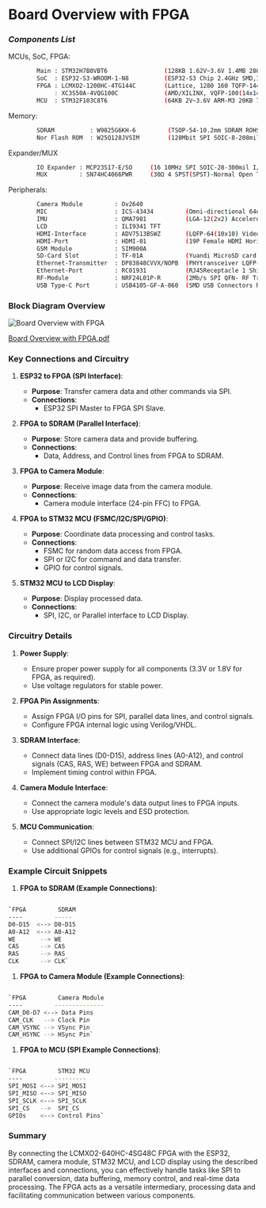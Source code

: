 # Board Overview with FPGA


### *Components List*
MCUs, SoC, FPGA:
```sh
        Main : STM32H7B0VBT6                (128KB 1.62V~3.6V 1.4MB 280MHz FLASH 80 LQFP-100(14x14))               $3.198
        SoC  : ESP32-S3-WROOM-1-N8          (ESP32-S3 Chip 2.4GHz SMD,18x25.5mm WiFi Modules ROHS)                 $3.825
        FPGA : LCMXO2-1200HC-4TG144C        (Lattice, 1280 160 TQFP-144(20x20), (CPLDs/FPGAs))                     $2.577
             : XC3S50A-4VQG100C             (AMD/XILINX, VQFP-100(14x14, (CPLDs/FPGAs))                            $4.704        recommended
        MCU  : STM32F103C8T6                (64KB 2V~3.6V ARM-M3 20KB 72MHz FLASH 37 LQFP-48(7x7))                 $0.915


```
Memory:
```sh
        SDRAM          : W9825G6KH-6         (TSOP-54-10.2mm SDRAM ROHS)                                           $1.194
        Nor Flash ROM  : W25Q128JVSIM        (128Mbit SPI SOIC-8-208mil NOR FLASH ROHS)                            $0.8955
```
Expander/MUX
```sh
        IO Expander : MCP23S17-E/SO     (16 10MHz SPI SOIC-28-300mil I/O Expanders)                                $1.383 x2
        MUX         : SN74HC4066PWR     (30Ω 4 SPST(SPST)-Normal Open TSSOP-14 Analog Switches, Multiplexers)      $0.1308

```
Peripherals:
```sh
        Camera Module         : Ov2640
        MIC                   : ICS-43434         (Omni-directional 64dB - MEMS Microphones ROHS)                  $1.29
        IMU                   : QMA7981           (LGA-12(2x2) Accelerometers ROHS)                                $0.4935
        LCD                   : ILI9341 TFT
        HDMI-Interface        : ADV7513BSWZ       (LQFP-64(10x10) Video Interface ICs ROHS)                        $4.548
        HDMI-Port             : HDMI-01           (19P Female HDMI Horizontal attachment SMD D-Sub / VGA)          $0.2034
        GSM Module            : SIM900A
        SD-Card Slot          : TF-01A            (Yuandi MicroSD card Slot (TF card) Self-bouncing, SMD)          $0.0719
        Ethernet-Transmitter  : DP83848CVVX/NOPB  (PHYtransceiver LQFP-48(7x7) Ethernet Transceivers ROHS)         $1.4835
        Ethernet-Port         : RC01931           (RJ45Receptacle 1 Shielded Direct Insert WithLED)                $0.2672
        RF-Module             : NRF24L01P-R       (2Mb/s SPI QFN- RF Transceiver ICs)                              $0.898
        USB Type-C Port       : USB4105-GF-A-060  (SMD USB Connectors ROHS)                                    frm toolroom

```


### Block Diagram Overview

![Board Overview with FPGA](https://github.com/user-attachments/assets/ca1b505d-1f3a-4fce-9604-96fcfde150c6)


[Board Overview with FPGA.pdf](https://github.com/user-attachments/files/16422740/Board.Overview.with.FPGA.pdf)




### Key Connections and Circuitry

1.  **ESP32 to FPGA (SPI Interface)**:

    -   **Purpose**: Transfer camera data and other commands via SPI.
    -   **Connections**:
        -   ESP32 SPI Master to FPGA SPI Slave.
2.  **FPGA to SDRAM (Parallel Interface)**:

    -   **Purpose**: Store camera data and provide buffering.
    -   **Connections**:
        -   Data, Address, and Control lines from FPGA to SDRAM.
3.  **FPGA to Camera Module**:

    -   **Purpose**: Receive image data from the camera module.
    -   **Connections**:
        -   Camera module interface (24-pin FFC) to FPGA.
4.  **FPGA to STM32 MCU (FSMC/I2C/SPI/GPIO)**:

    -   **Purpose**: Coordinate data processing and control tasks.
    -   **Connections**:
        -   FSMC for random data access from FPGA.
        -   SPI or I2C for command and data transfer.
        -   GPIO for control signals.
5.  **STM32 MCU to LCD Display**:

    -   **Purpose**: Display processed data.
    -   **Connections**:
        -   SPI, I2C, or Parallel interface to LCD Display.

### Circuitry Details

1.  **Power Supply**:

    -   Ensure proper power supply for all components (3.3V or 1.8V for FPGA, as required).
    -   Use voltage regulators for stable power.
2.  **FPGA Pin Assignments**:

    -   Assign FPGA I/O pins for SPI, parallel data lines, and control signals.
    -   Configure FPGA internal logic using Verilog/VHDL.
3.  **SDRAM Interface**:

    -   Connect data lines (D0-D15), address lines (A0-A12), and control signals (CAS, RAS, WE) between FPGA and SDRAM.
    -   Implement timing control within FPGA.
4.  **Camera Module Interface**:

    -   Connect the camera module's data output lines to FPGA inputs.
    -   Use appropriate logic levels and ESD protection.
5.  **MCU Communication**:

    -   Connect SPI/I2C lines between STM32 MCU and FPGA.
    -   Use additional GPIOs for control signals (e.g., interrupts).

### Example Circuit Snippets

1.  **FPGA to SDRAM (Example Connections)**:

```sh

`FPGA         SDRAM
----         -----
D0-D15  <--> D0-D15
A0-A12  <--> A0-A12
WE       --> WE
CAS      --> CAS
RAS      --> RAS
CLK      --> CLK`
```

1.  **FPGA to Camera Module (Example Connections)**:

```sh

`FPGA         Camera Module
----         --------------
CAM_D0-D7 <--> Data Pins
CAM_CLK   --> Clock Pin
CAM_VSYNC --> VSync Pin
CAM_HSYNC --> HSync Pin`
```

1.  **FPGA to MCU (SPI Example Connections)**:

```sh

`FPGA         STM32 MCU
----         ---------
SPI_MOSI <--> SPI_MOSI
SPI_MISO <--> SPI_MISO
SPI_SCLK <--> SPI_SCLK
SPI_CS   -->  SPI_CS
GPIOs    <--> Control Pins`
```

### Summary

By connecting the LCMXO2-640HC-4SG48C FPGA with the ESP32, SDRAM, camera module, STM32 MCU, and LCD display using the described interfaces and connections, you can effectively handle tasks like SPI to parallel conversion, data buffering, memory control, and real-time data processing. The FPGA acts as a versatile intermediary, processing data and facilitating communication between various components.
